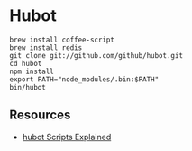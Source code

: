 # Hubot #

	brew install coffee-script
	brew install redis
	git clone git://github.com/github/hubot.git
	cd hubot
	npm install
	export PATH="node_modules/.bin:$PATH"
	bin/hubot

## Resources ##

- [hubot Scripts Explained](http://jonmagic.com/blog/archives/2011/10/28/hubot-scripts-explained/)
